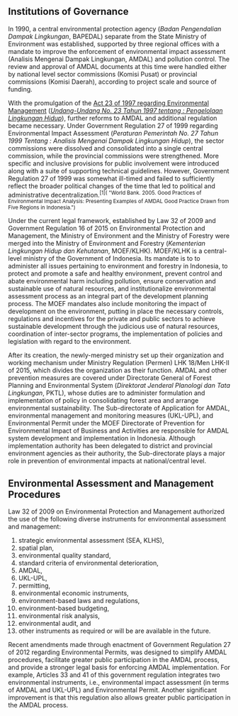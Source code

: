 ## Institutions of Governance

In 1990, a central environmental protection agency (_Badan Pengendalian Dampak Lingkungan_, BAPEDAL) separate from the State Ministry of Environment was established, supported by three regional offices with a mandate to improve the enforcement of environmental impact assessment (Analisis Mengenai Dampak Lingkungan, AMDAL) and pollution control. The review and approval of AMDAL documents at this time were handled either by national level sector commissions (Komisi Pusat) or provincial commissions (Komisi Daerah), according to project scale and source of funding.

With the promulgation of the [Act 23 of 1997 regarding Environmental Management](http://www.vertic.org/media/National%20Legislation/Indonesia/ID_Law_Environmental_Management.pdf) (_[Undang-Undang No. 23 Tahun 1997 tentang : Pengelolaan Lingkungan Hidup](http://www.dpr.go.id/dokjdih/document/uu/UU_2007_23.pdf)_), further reforms to AMDAL and additional regulation became necessary. Under Government Regulation 27 of 1999 regarding Environmental Impact Assessment (_Peraturan Pemerintah No. 27 Tahun 1999 Tentang : Analisis Mengenai Dampak Lingkungan Hidup_), the sector commissions were dissolved and consolidated into a single central commission, while the provincial commissions were strengthened. More specific and inclusive provisions for public involvement were introduced along with a suite of supporting technical guidelines. However, Government Regulation 27 of 1999 was somewhat ill-timed and failed to sufficiently reflect the broader political changes of the time that led to political and administrative decentralization.<sup>[1]( "World Bank. 2005. Good Practices of Environmental Impact Analysis: Presenting Examples of AMDAL Good Practice Drawn from Five Regions in Indonesia.")</sup>

Under the current legal framework, established by Law 32 of 2009 and Government Regulation 16 of 2015 on Environmental Protection and Management, the Ministry of Environment and the Ministry of Forestry were merged into the Ministry of Environment and Forestry (_Kementerian Lingkungan Hidup dan Kehutanan_, MOEF/KLHK). MOEF/KLHK is a central-level ministry of the Government of Indonesia. Its mandate is to to administer all issues pertaining to environment and forestry in Indonesia, to protect and promote a safe and healthy environment, prevent control and abate environmental harm including pollution, ensure conservation and sustainable use of natural resources, and institutionalize environmental assessment process as an integral part of the development planning process. The MOEF mandates also include monitoring the impact of development on the environment, putting in place the necessary controls, regulations and incentives for the private and public sectors to achieve sustainable development through the judicious use of natural resources, coordination of inter-sector programs, the implementation of policies and legislation with regard to the environment.

After its creation, the newly-merged ministry set up their organization and working mechanism under Ministry Regulation (Permen) LHK 18/Men LHK-II of 2015, which divides the organization as their function. AMDAL and other prevention measures are covered under Directorate General of Forest Planning and Environmental System (_Direktorat Jenderal Planologi dan Tata Lingkungan_, PKTL), whose duties are to administer formulation and implementation of policy in consolidating forest area and arrange environmental sustainability. The Sub-directorate of Application for AMDAL, environmental management and monitoring measures (UKL-UPL), and Environmental Permit under the MOEF Directorate of Prevention for Environmental Impact of Business and Activities are responsible for AMDAL system development and implementation in Indonesia. Although implementation authority has been delegated to district and provincial environment agencies as their authority, the Sub-directorate plays a major role in prevention of environmental impacts at national/central level.

<!---


**Regulatory Agencies**

The SPCBs are the main implementing agencies for environmental pollution control on the State level in India. As noted by the World Bank's Country Environmental Assessment (CEA) the SPCBs face challenges with respect to the monitoring and enforcement procedures that are applicable to linear projects, such as highways, roads and transmission lines [^35] However, these weaknesses apply primarily to monitoring impacts of projects involving excavation, such as highways, roads and pipelines that have more significant potential impacts on soil and water resources as well as biodiversity, wildlife, cultural heritage and landscape features rather than the more limited impacts of electrical transmission projects.

[^35]: CEA 3.17.

In addition to issuing FCs, the Forest Conservation Division is responsible for implementing the Compensatory Afforestation Fund (CAF) under the authority of the National Afforestation and Eco-Development Board.[^40] To date, 715 Forest Development Areas (FDAs) have been operationalized focusing on the rehabilitation of areas affected by shifting cultivation. In the year ending October 3 1, 2006, Rs. 109.46 crores was released to FDAs for implementation of the National Afforestation Program.[^41] Under applicable provisions of this program POWERGRID is obliged deposit an assessed compensatory Afforestation payment based on the Net Present Value of diverted land with the Department of Forest as a condition for obtaining FC.

Agencies consult State Forest Departments to confirm the legal status, baseline condition and ecological importance and sensitivity of the affected forest lands. Therefore, it is important that State and regional Forest Departments have accurate Geographic Information System (GIS) data on forest conditions. Recent independent studies indicate that such data is routinely collected at the District but is not fully geared to address the information needs of integrated development planning. The desired information about the potential, capability and effectiveness of GIs technology in the analysis, mapping and management of natural resources is not readily available to the user agencies mainly owing to lack of coordination among the government departments at various levels which is not yet considered user friendly. These obstacles could be removed only interlinking school and college education with the requirements of development planning of the country and evolving low cost and more user friendly GIS technology.[^42]


[^40]: A Supreme Court Order dated October 30,2002 requires that the government establish "an independent system of concurrent monitoring and evaluation.. ..implemented through the [CAF] to ensure effective and proper utilization of funds." Report of the National Commission, p. 45.

[^41]: Annual Report of the Ministry of Environment and Forests, 2005-07, p. 34.

[^42]: P. C. Tiwari, Capacity Building of Government Line Departments for Making Use of Geospatial Database in Natural Resource Management in India, 2004


47. Support for an "ecodevelopment" approach to the conservation of protected areas emerged in India in the 1990's as a response to the failures of the traditional "protection/exclusion" system of wildlife management, with the aim of accommodating the welfare and behavior of local people and integrating these concerns into the management of PAS. Under the auspices of the National Wildlife Action Plan (1983), the Environmental Action Plan (1993) and the GoI's support for the 1993 Convention on Biodiversity, the GoI increasingly broadened efforts to enhance community participation. The Eighth Five-year Plan (1992-97) incorporated the ecodevelopment approach and it has since become central to promoting wildlife management throughout India. World Bank support of the Ecodevelopment Project approved in 1996 and implemented through 2002 was accompanied by a marked improvement in the capacity of central and state PA management authorities.[^45]

48. Despite the internationally recognized capacity of the Wildlife Institute of India (WII) established in 1982, which trains wildlife managers from throughout the South Asia region, the majority of PPAs in the country are managed by personnel lacking basic training in wildlife management. As part of the Tenth Five Year Plan a number of initiatives are underway to strengthen the capacity of the Wildlife Division. These include ten ongoing research projects dealing with applied wildlife conservation undertaken primarily by academic and civil society organization^.[^46]



[^45]: Independent Evaluation Group, Project Performance Assessment Report, India, Ecodevelopment Project, June 26,2007

[^46]: Report of the National Forest Commission, p. 1 18-1 20.

-->

<!--
Possibly link those to ecosystem services approach.
-->

<!--
49. On the State level concerned agencies include the Forest Department of each State with respect to the processing of Forest Clearances. The institutional capacity of these state authorities is highly variable from state to state.
--->


## Environmental Assessment and Management Procedures


Law 32 of 2009 on Environmental Protection and Management authorized the use of the following diverse instruments for environmental assessment and management:

1.	strategic environmental assessment (SEA, KLHS),
1.	spatial plan,
1.	environmental quality standard,
1.	standard criteria of environmental deterioration,
1.	AMDAL,
1.	UKL-UPL,
1.	permitting,
1.	environmental economic instruments,
1.	environment-based laws and regulations,
1.	environment-based budgeting,
1.	environmental risk analysis,
1.	environmental audit, and 
1.	other instruments as required or will be are available in the future.

Recent amendments made through enactment of Government Regulation 27 of 2012 regarding Environmental Permits, was designed to simplify AMDAL procedures, facilitate greater public participation in the AMDAL process, and provide a stronger legal basis for enforcing AMDAL implementation. For example, Articles 33 and 41 of this government regulation integrates two environmental instruments, i.e., environmental impact assessment (in terms of AMDAL and UKL-UPL) and Environmental Permit. Another significant improvement is that this regulation also allows greater public participation in the AMDAL process.

